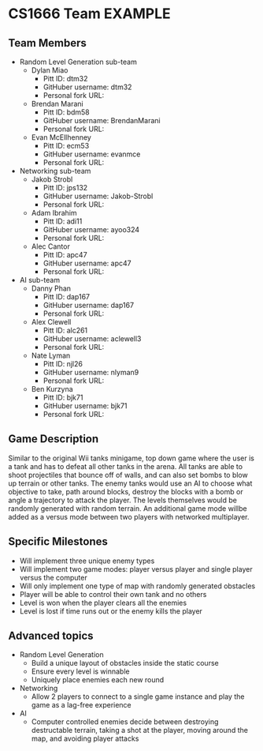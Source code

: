 # CS1666 Team EXAMPLE

## Team Members
* Random Level Generation sub-team
	* Dylan Miao
		* Pitt ID: dtm32
		* GitHuber username: dtm32
		* Personal fork URL: 
	* Brendan Marani
		* Pitt ID: bdm58
		* GitHuber username: BrendanMarani
		* Personal fork URL: 
	* Evan McEllhenney
		* Pitt ID: ecm53
		* GitHuber username: evanmce
		* Personal fork URL: 
* Networking sub-team
	* Jakob Strobl
		* Pitt ID: jps132
		* GitHuber username: Jakob-Strobl
		* Personal fork URL: 
	* Adam Ibrahim
		* Pitt ID: adi11
		* GitHuber username: ayoo324
		* Personal fork URL: 
	* Alec Cantor
		* Pitt ID: apc47
		* GitHuber username: apc47
		* Personal fork URL: 
* AI sub-team
	* Danny Phan
		* Pitt ID: dap167
		* GitHuber username: dap167
		* Personal fork URL: 
	* Alex Clewell
		* Pitt ID: alc261
		* GitHuber username: aclewell3
		* Personal fork URL: 
	* Nate Lyman
		* Pitt ID: njl26
		* GitHuber username: nlyman9
		* Personal fork URL: 
	* Ben Kurzyna
		* Pitt ID: bjk71
		* GitHuber username: bjk71
		* Personal fork URL: 

## Game Description

Similar to the original Wii tanks minigame, top down game where the user is a tank and has to defeat all other tanks in the arena. All tanks are able to shoot projectiles that bounce off of walls, and can also set bombs to blow up terrain or other tanks. The enemy tanks would use an AI to choose what objective to take, path around blocks, destroy the blocks with a bomb or angle a trajectory to attack the player. The levels themselves would be randomly generated with random terrain. An additional game mode willbe added as a versus mode between two players with networked multiplayer.

## Specific Milestones

* Will implement three unique enemy types
* Will implement two game modes: player versus player and single player versus the computer
* Will only implement one type of map with randomly generated obstacles
* Player will be able to control their own tank and no others
* Level is won when the player clears all the enemies
* Level is lost if time runs out or the enemy kills the player

## Advanced topics

* Random Level Generation
	* Build a unique layout of obstacles inside the static course
	* Ensure every level is winnable
	* Uniquely place enemies each new round
* Networking
	* Allow 2 players to connect to a single game instance and play the game as a lag-free experience
* AI
	* Computer controlled enemies decide between destroying destructable terrain, taking a shot at the player, moving around the map, and avoiding player attacks
